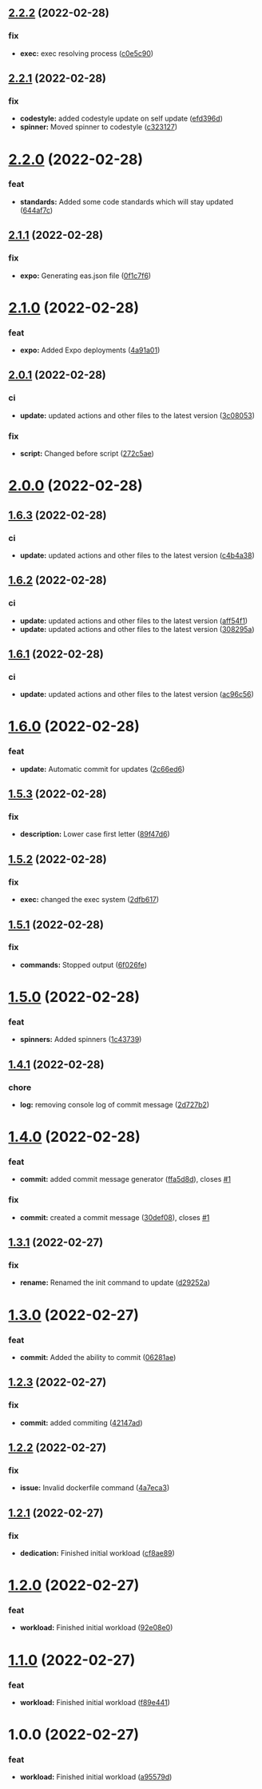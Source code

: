 ## [2.2.2](https://github.com/tech3k/t3/compare/v2.2.1...v2.2.2) (2022-02-28)


### fix

* **exec:** exec resolving process ([c0e5c90](https://github.com/tech3k/t3/commit/c0e5c90671360e2560a455b8d346b247e06b1f0c))

## [2.2.1](https://github.com/tech3k/t3/compare/v2.2.0...v2.2.1) (2022-02-28)

### fix

- **codestyle:** added codestyle update on self update ([efd396d](https://github.com/tech3k/t3/commit/efd396d02092c6e4e24a0f581eec1dc9e38a5704))
- **spinner:** Moved spinner to codestyle ([c323127](https://github.com/tech3k/t3/commit/c323127cd85afcc66bd5301961bf1b97e001d749))

# [2.2.0](https://github.com/tech3k/t3/compare/v2.1.1...v2.2.0) (2022-02-28)

### feat

- **standards:** Added some code standards which will stay updated ([644af7c](https://github.com/tech3k/t3/commit/644af7c2927b7960fc498cbacc35857779c22810))

## [2.1.1](https://github.com/tech3k/t3/compare/v2.1.0...v2.1.1) (2022-02-28)

### fix

- **expo:** Generating eas.json file ([0f1c7f6](https://github.com/tech3k/t3/commit/0f1c7f6ecf3774f497dc2a9070b23cffb5beff44))

# [2.1.0](https://github.com/tech3k/t3/compare/v2.0.1...v2.1.0) (2022-02-28)

### feat

- **expo:** Added Expo deployments ([4a91a01](https://github.com/tech3k/t3/commit/4a91a01ac0e9726e98bb0fa532452aae8fe52288))

## [2.0.1](https://github.com/tech3k/t3/compare/v2.0.0...v2.0.1) (2022-02-28)

### ci

- **update:** updated actions and other files to the latest version ([3c08053](https://github.com/tech3k/t3/commit/3c08053c7a79469c26c878accd28cfa1857e9d24))

### fix

- **script:** Changed before script ([272c5ae](https://github.com/tech3k/t3/commit/272c5ae69b6e88ee65f3fe50018a2e2c1d061f99))

# [2.0.0](https://github.com/tech3k/t3/compare/v1.6.3...v2.0.0) (2022-02-28)

## [1.6.3](https://github.com/tech3k/t3/compare/v1.6.2...v1.6.3) (2022-02-28)

### ci

- **update:** updated actions and other files to the latest version ([c4b4a38](https://github.com/tech3k/t3/commit/c4b4a38b42ce29d57328324eef6f984187fff565))

## [1.6.2](https://github.com/tech3k/t3/compare/v1.6.1...v1.6.2) (2022-02-28)

### ci

- **update:** updated actions and other files to the latest version ([aff54f1](https://github.com/tech3k/t3/commit/aff54f1544251114dcdfbcf23379519986d36a11))
- **update:** updated actions and other files to the latest version ([308295a](https://github.com/tech3k/t3/commit/308295adad240c4f45f87be85f0c9782ba61aaee))

## [1.6.1](https://github.com/tech3k/t3/compare/v1.6.0...v1.6.1) (2022-02-28)

### ci

- **update:** updated actions and other files to the latest version ([ac96c56](https://github.com/tech3k/t3/commit/ac96c56d1eb470e148080e7c64b99469f1bf8ad9))

# [1.6.0](https://github.com/tech3k/t3/compare/v1.5.3...v1.6.0) (2022-02-28)

### feat

- **update:** Automatic commit for updates ([2c66ed6](https://github.com/tech3k/t3/commit/2c66ed6b4db6e926b781a164b3d383fd97994760))

## [1.5.3](https://github.com/tech3k/t3/compare/v1.5.2...v1.5.3) (2022-02-28)

### fix

- **description:** Lower case first letter ([89f47d6](https://github.com/tech3k/t3/commit/89f47d63bf5dd3ae232ae3f6e038fd3d32d87874))

## [1.5.2](https://github.com/tech3k/t3/compare/v1.5.1...v1.5.2) (2022-02-28)

### fix

- **exec:** changed the exec system ([2dfb617](https://github.com/tech3k/t3/commit/2dfb617e5a350aaaa1e657cdddb6a8181cf0e92b))

## [1.5.1](https://github.com/tech3k/t3/compare/v1.5.0...v1.5.1) (2022-02-28)

### fix

- **commands:** Stopped output ([6f026fe](https://github.com/tech3k/t3/commit/6f026fe4f85e32c07c433a085c083b06e41d5fb5))

# [1.5.0](https://github.com/tech3k/t3/compare/v1.4.1...v1.5.0) (2022-02-28)

### feat

- **spinners:** Added spinners ([1c43739](https://github.com/tech3k/t3/commit/1c437397e59ea1d47b1a1cfae6e9968609d1ff63))

## [1.4.1](https://github.com/tech3k/t3/compare/v1.4.0...v1.4.1) (2022-02-28)

### chore

- **log:** removing console log of commit message ([2d727b2](https://github.com/tech3k/t3/commit/2d727b2b2cdadf1b83fa8e38f7ebcd10c53c4164))

# [1.4.0](https://github.com/tech3k/t3/compare/v1.3.1...v1.4.0) (2022-02-28)

### feat

- **commit:** added commit message generator ([ffa5d8d](https://github.com/tech3k/t3/commit/ffa5d8d3f555e2b5c55a7518273d5941772c30f0)), closes [#1](https://github.com/tech3k/t3/issues/1)

### fix

- **commit:** created a commit message ([30def08](https://github.com/tech3k/t3/commit/30def0836b5c86170c21b89e974f6c666ca04259)), closes [#1](https://github.com/tech3k/t3/issues/1)

## [1.3.1](https://github.com/tech3k/t3/compare/v1.3.0...v1.3.1) (2022-02-27)

### fix

- **rename:** Renamed the init command to update ([d29252a](https://github.com/tech3k/t3/commit/d29252aa3f14b3bc6680f1b199f064a5725087bf))

# [1.3.0](https://github.com/tech3k/t3/compare/v1.2.3...v1.3.0) (2022-02-27)

### feat

- **commit:** Added the ability to commit ([06281ae](https://github.com/tech3k/t3/commit/06281aeeea8ec56e3abbf563156a50b9bf86cb3c))

## [1.2.3](https://github.com/tech3k/t3/compare/v1.2.2...v1.2.3) (2022-02-27)

### fix

- **commit:** added commiting ([42147ad](https://github.com/tech3k/t3/commit/42147adf624f69adaf530920027e3ad84be6312d))

## [1.2.2](https://github.com/tech3k/t3/compare/v1.2.1...v1.2.2) (2022-02-27)

### fix

- **issue:** Invalid dockerfile command ([4a7eca3](https://github.com/tech3k/t3/commit/4a7eca3a03a0b46a0660d3e72f509720f47829d9))

## [1.2.1](https://github.com/tech3k/t3/compare/v1.2.0...v1.2.1) (2022-02-27)

### fix

- **dedication:** Finished initial workload ([cf8ae89](https://github.com/tech3k/t3/commit/cf8ae893734ab6d5d75a41cf0ee209c6b14c0d1b))

# [1.2.0](https://github.com/tech3k/t3/compare/v1.1.0...v1.2.0) (2022-02-27)

### feat

- **workload:** Finished initial workload ([92e08e0](https://github.com/tech3k/t3/commit/92e08e0f47247408ae125b03f13f960ccb197237))

# [1.1.0](https://github.com/tech3k/t3/compare/v1.0.0...v1.1.0) (2022-02-27)

### feat

- **workload:** Finished initial workload ([f89e441](https://github.com/tech3k/t3/commit/f89e441d24e0e610ebfc5ebcd9f1f3c6bceed39c))

# 1.0.0 (2022-02-27)

### feat

- **workload:** Finished initial workload ([a95579d](https://github.com/tech3k/t3/commit/a95579d215d9a18e9bb2ccdbacc2e39fdcbc091a))
